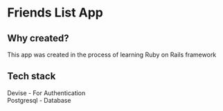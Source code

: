 # Friends List App

## Why created?
This app was created in the process of learning Ruby on Rails framework

## Tech stack
Devise - For Authentication <br>
Postgresql - Database 